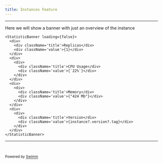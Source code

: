 ```yaml
---
title: Instances Feature
---
```


<SwmSnippet path="/client/src/pages/Applications/ViewApplication/ViewInstance.tsx" line="17">

---

Here we will show a banner with just an overview of the instance

```tsx
<StatisticBanner loading={false}>
  <div>
    <div className='title'>Replicas</div>
    <div className='value'>{1}</div>
  </div>
  <div>
    <div>
      <div className='title'>CPU Usage</div>
      <div className='value'>{`22%`}</div>
    </div>
  </div>
  <div>
    <div>
      <div className='title'>Memory</div>
      <div className='value'>{"424 Mb"}</div>
    </div>
  </div>
  <div>
    <div>
      <div className='title'>Version</div>
      <div className='value'>{instance?.version?.tag}</div>
    </div>
  </div>
</StatisticBanner>
```

---

</SwmSnippet>

&nbsp;

<SwmMeta version="3.0.0" repo-id="Z2l0aHViJTNBJTNBc2Fhc2NhcGUlM0ElM0FrZWlyZGF2aWU=" repo-name="saascape"><sup>Powered by [Swimm](https://app.swimm.io/)</sup></SwmMeta>
